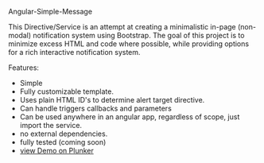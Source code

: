 Angular-Simple-Message

This Directive/Service is an attempt at creating a minimalistic in-page (non-modal) notification system using Bootstrap.
The goal of this project is to minimize excess HTML and code where possible, 
while providing options for a rich interactive notification system.

Features:
- Simple
- Fully customizable template.
- Uses plain HTML ID's to determine alert target directive.
- Can handle triggers callbacks and parameters
- Can be used anywhere in an angular app, regardless of scope, just import the service.
- no external dependencies.
- fully tested (coming soon)
- [view Demo on Plunker](http://embed.plnkr.co/RtA4MsPKnvFmz3f6eI3r/ "View Live Demo Here")
